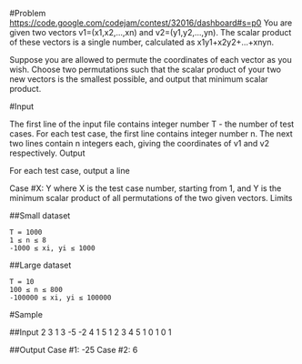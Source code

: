 #Problem
https://code.google.com/codejam/contest/32016/dashboard#s=p0
You are given two vectors v1=(x1,x2,...,xn) and v2=(y1,y2,...,yn). The scalar product of these vectors is a single number, calculated as x1y1+x2y2+...+xnyn.

Suppose you are allowed to permute the coordinates of each vector as you wish. Choose two permutations such that the scalar product of your two new vectors is the smallest possible, and output that minimum scalar product.

#Input

The first line of the input file contains integer number T - the number of test cases. For each test case, the first line contains integer number n. The next two lines contain n integers each, giving the coordinates of v1 and v2 respectively.
Output

For each test case, output a line

Case #X: Y
where X is the test case number, starting from 1, and Y is the minimum scalar product of all permutations of the two given vectors.
Limits

##Small dataset

    T = 1000
    1 ≤ n ≤ 8
    -1000 ≤ xi, yi ≤ 1000

##Large dataset

    T = 10
    100 ≤ n ≤ 800
    -100000 ≤ xi, yi ≤ 100000

#Sample


##Input
    2
    3
    1 3 -5
    -2 4 1
    5
    1 2 3 4 5
    1 0 1 0 1

##Output
    Case #1: -25
    Case #2: 6
